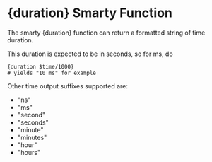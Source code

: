 # {duration} Smarty Function

The smarty {duration} function can return a formatted string of time duration.

This duration is expected to be in seconds, so for ms, do

	{duration $time/1000}
	# yields "10 ms" for example

Other time output suffixes supported are:

* "ns"
* "ms"
* "second"
* "seconds"
* "minute"
* "minutes"
* "hour"
* "hours"